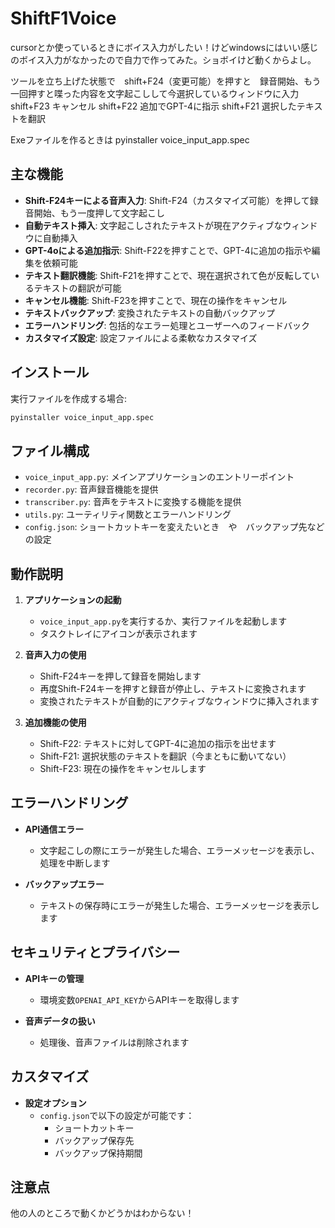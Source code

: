 # ShiftF1Voice

cursorとか使っているときにボイス入力がしたい！けどwindowsにはいい感じのボイス入力がなかったので自力で作ってみた。ショボイけど動くからよし。

ツールを立ち上げた状態で　shift+F24（変更可能）を押すと　録音開始、もう一回押すと喋った内容を文字起こしして今選択しているウィンドウに入力
shift+F23 キャンセル
shift+F22 追加でGPT-4に指示
shift+F21 選択したテキストを翻訳

Exeファイルを作るときは
pyinstaller voice_input_app.spec

## 主な機能

- **Shift-F24キーによる音声入力**: Shift-F24（カスタマイズ可能）を押して録音開始、もう一度押して文字起こし
- **自動テキスト挿入**: 文字起こしされたテキストが現在アクティブなウィンドウに自動挿入
- **GPT-4oによる追加指示**: Shift-F22を押すことで、GPT-4に追加の指示や編集を依頼可能
- **テキスト翻訳機能**: Shift-F21を押すことで、現在選択されて色が反転しているテキストの翻訳が可能
- **キャンセル機能**: Shift-F23を押すことで、現在の操作をキャンセル
- **テキストバックアップ**: 変換されたテキストの自動バックアップ
- **エラーハンドリング**: 包括的なエラー処理とユーザーへのフィードバック
- **カスタマイズ設定**: 設定ファイルによる柔軟なカスタマイズ

## インストール

実行ファイルを作成する場合:
```bash
pyinstaller voice_input_app.spec
```

## ファイル構成

- `voice_input_app.py`: メインアプリケーションのエントリーポイント
- `recorder.py`: 音声録音機能を提供
- `transcriber.py`: 音声をテキストに変換する機能を提供
- `utils.py`: ユーティリティ関数とエラーハンドリング
- `config.json`: ショートカットキーを変えたいとき　や　バックアップ先などの設定

## 動作説明

1. **アプリケーションの起動**
   - `voice_input_app.py`を実行するか、実行ファイルを起動します
   - タスクトレイにアイコンが表示されます

2. **音声入力の使用**
   - Shift-F24キーを押して録音を開始します
   - 再度Shift-F24キーを押すと録音が停止し、テキストに変換されます
   - 変換されたテキストが自動的にアクティブなウィンドウに挿入されます

3. **追加機能の使用**
   - Shift-F22: テキストに対してGPT-4に追加の指示を出せます
   - Shift-F21: 選択状態のテキストを翻訳（今まともに動いてない）
   - Shift-F23: 現在の操作をキャンセルします

## エラーハンドリング

- **API通信エラー**
  - 文字起こしの際にエラーが発生した場合、エラーメッセージを表示し、処理を中断します

- **バックアップエラー**
  - テキストの保存時にエラーが発生した場合、エラーメッセージを表示します

## セキュリティとプライバシー

- **APIキーの管理**
  - 環境変数`OPENAI_API_KEY`からAPIキーを取得します

- **音声データの扱い**
  - 処理後、音声ファイルは削除されます

## カスタマイズ

- **設定オプション**
  - `config.json`で以下の設定が可能です：
    - ショートカットキー
    - バックアップ保存先
    - バックアップ保持期間

## 注意点
他の人のところで動くかどうかはわからない！
